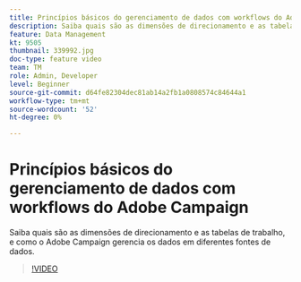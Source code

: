 ```yaml
---
title: Princípios básicos do gerenciamento de dados com workflows do Adobe Campaign
description: Saiba quais são as dimensões de direcionamento e as tabelas de trabalho, e como o Adobe Campaign gerencia os dados em diferentes fontes de dados.
feature: Data Management
kt: 9505
thumbnail: 339992.jpg
doc-type: feature video
team: TM
role: Admin, Developer
level: Beginner
source-git-commit: d64fe82304dec81ab14a2fb1a0808574c84644a1
workflow-type: tm+mt
source-wordcount: '52'
ht-degree: 0%

---
```


# Princípios básicos do gerenciamento de dados com workflows do Adobe Campaign

Saiba quais são as dimensões de direcionamento e as tabelas de trabalho, e como o Adobe Campaign gerencia os dados em diferentes fontes de dados.

>[!VIDEO](https://video.tv.adobe.com/v/339992?quality=12)
